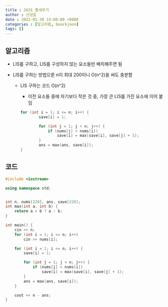 ```yaml
---
title : 2631 줄세우기
author : 신성일
date : 2022-01-30 14:00:00 +0900
categories : [알고리즘, beackjoon]
tags: []
---
```




## 알고리즘

- LIS를 구하고, LIS를 구성하지 않는 요소들만 배치해주면 됨

- LIS를 구하는 방법으론 n이 최대 200이니 O(n^2)을 써도 충분함

  - LIS 구하는 코드 O(n^2)

    - 이전 요소들 중에 자기보다 작은 것 중, 가장 큰 LIS를 가진 요소에 이어 붙임

    ```c++
    for (int i = 1; i <= n; i++) {
    		save[i] = 1;
    
    		for (int j = 1; j < n; j++) {
    			if (nums[j] < nums[i])
    				save[i] = max(save[i], save[j] + 1);
    		}
    		ans = max(ans, save[i]);
    }
    
    ```

    



## 코드

```c++
#include <iostream>

using namespace std;


int n, nums[220], ans, save[220];
int max(int a, int b) {
	return a > b ? a : b;
}

int main() {
	cin >> n;
	for (int i = 1; i <= n; i++)
		cin >> nums[i];

	for (int i = 1; i <= n; i++) {
		save[i] = 1;

		for (int j = 1; j < n; j++) {
			if (nums[j] < nums[i])
				save[i] = max(save[i], save[j] + 1);
		}
		ans = max(ans, save[i]);
	}

	cout << n - ans;
}
```

